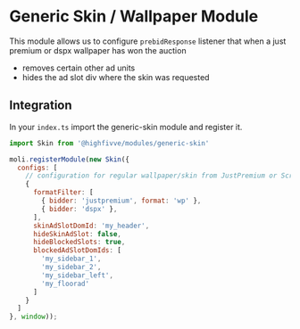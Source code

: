 # Generic Skin / Wallpaper Module

This module allows us to configure `prebidResponse` listener that when a just premium or dspx wallpaper has won the auction

- removes certain other ad units
- hides the ad slot div where the skin was requested

## Integration

In your `index.ts` import the generic-skin module and register it.


```javascript
import Skin from '@highfivve/modules/generic-skin'

moli.registerModule(new Skin({
  configs: [
    // configuration for regular wallpaper/skin from JustPremium or Screen on Demand (DSPX) 
    {
      formatFilter: [
        { bidder: 'justpremium', format: 'wp' },
        { bidder: 'dspx' },
      ],
      skinAdSlotDomId: 'my_header',
      hideSkinAdSlot: false,
      hideBlockedSlots: true,
      blockedAdSlotDomIds: [
        'my_sidebar_1',
        'my_sidebar_2',
        'my_sidebar_left',
        'my_floorad'
      ]
    }
  ]
}, window));
```
